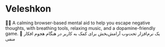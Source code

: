 # Veleshkon
🧘‍♂️ A calming browser-based mental aid to help you escape negative thoughts, with breathing tools, relaxing music, and a dopamine-friendly game. 🌿 یک نرم‌افزار تحت‌وب آرامش‌بخش برای کمک به کاربر در هنگام هجوم افکار منفی
